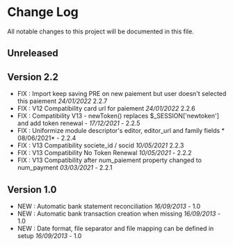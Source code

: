 # Change Log
All notable changes to this project will be documented in this file.

## Unreleased



## Version 2.2

- FIX : Import keep saving PRE on new paiement but user doesn't selected this paiement   *24/01/2022* 2.2.7
- FIX : V12 Compatibility card url for paiement *24/01/2022* 2.2.6
- FIX : Compatibility V13 - newToken() replaces $_SESSION['newtoken'] and add token renewal - *17/12/2021* - 2.2.5
- FIX : Uniformize module descriptor's editor, editor_url and family fields * 08/06/2021* - 2.2.4
- FIX : V13 Compatibility societe_id / socid *10/05/2021* 2.2.3
- FIX : V13 Compatibility No Token Renewal *10/05/2021* - 2.2.2
- FIX : V13 Compatibility after num_paiement property changed to num_payment *03/03/2021* - 2.2.1

## Version 1.0

- NEW : Automatic bank statement reconciliation *16/09/2013* - 1.0
- NEW : Automatic bank transaction creation when missing *16/09/2013* - 1.0
- NEW : Date format, file separator and file mapping can be defined in setup *16/09/2013* - 1.0

